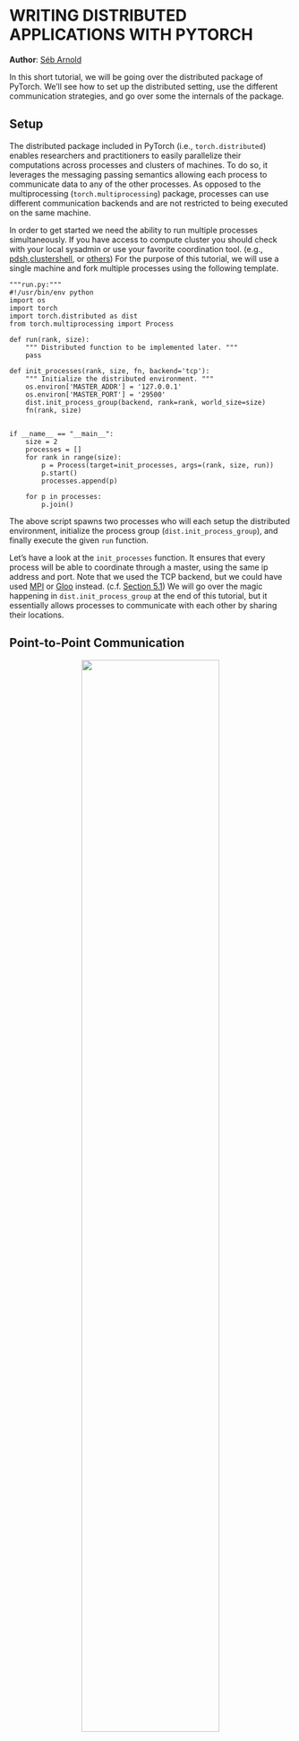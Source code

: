
# WRITING DISTRIBUTED APPLICATIONS WITH PYTORCH

**Author**: [Séb Arnold](https://seba1511.com/)

In this short tutorial, we will be going over the distributed package of PyTorch. We’ll see how to set up the distributed setting, use the different communication strategies, and go over some the internals of the package.

## Setup

The distributed package included in PyTorch (i.e., `torch.distributed`) enables researchers and practitioners to easily parallelize their computations across processes and clusters of machines. To do so, it leverages the messaging passing semantics allowing each process to communicate data to any of the other processes. As opposed to the multiprocessing (`torch.multiprocessing`) package, processes can use different communication backends and are not restricted to being executed on the same machine.

In order to get started we need the ability to run multiple processes simultaneously. If you have access to compute cluster you should check with your local sysadmin or use your favorite coordination tool. (e.g., [pdsh](https://linux.die.net/man/1/pdsh),[clustershell](https://cea-hpc.github.io/clustershell/), or [others](https://slurm.schedmd.com/)) For the purpose of this tutorial, we will use a single machine and fork multiple processes using the following template.

```
"""run.py:"""
#!/usr/bin/env python
import os
import torch
import torch.distributed as dist
from torch.multiprocessing import Process

def run(rank, size):
    """ Distributed function to be implemented later. """
    pass

def init_processes(rank, size, fn, backend='tcp'):
    """ Initialize the distributed environment. """
    os.environ['MASTER_ADDR'] = '127.0.0.1'
    os.environ['MASTER_PORT'] = '29500'
    dist.init_process_group(backend, rank=rank, world_size=size)
    fn(rank, size)


if __name__ == "__main__":
    size = 2
    processes = []
    for rank in range(size):
        p = Process(target=init_processes, args=(rank, size, run))
        p.start()
        processes.append(p)

    for p in processes:
        p.join()
```

The above script spawns two processes who will each setup the distributed environment, initialize the process group (`dist.init_process_group`), and finally execute the given `run` function.

Let’s have a look at the `init_processes` function. It ensures that every process will be able to coordinate through a master, using the same ip address and port. Note that we used the TCP backend, but we could have used [MPI](https://en.wikipedia.org/wiki/Message_Passing_Interface) or [Gloo](https://github.com/facebookincubator/gloo) instead. (c.f. [Section 5.1](https://pytorch.org/tutorials/intermediate/dist_tuto.html#communication-backends)) We will go over the magic happening in `dist.init_process_group` at the end of this tutorial, but it essentially allows processes to communicate with each other by sharing their locations.

## Point-to-Point Communication

<p align="center">
    <img width="70%" height="70%" src="http://images.iterate.site/blog/image/20190629/4Ny2CdRDMfB5.png?imageslim">
</p>

Send and Recv

A transfer of data from one process to another is called a point-to-point communication. These are achieved through the `send` and `recv` functions or their *immediate* counter-parts, `isend` and `irecv`.

```
"""Blocking point-to-point communication."""

def run(rank, size):
    tensor = torch.zeros(1)
    if rank == 0:
        tensor += 1
        # Send the tensor to process 1
        dist.send(tensor=tensor, dst=1)
    else:
        # Receive tensor from process 0
        dist.recv(tensor=tensor, src=0)
    print('Rank ', rank, ' has data ', tensor[0])
```

In the above example, both processes start with a zero tensor, then process 0 increments the tensor and sends it to process 1 so that they both end up with 1.0. Notice that process 1 needs to allocate memory in order to store the data it will receive.

Also notice that `send`/`recv` are **blocking**: both processes stop until the communication is completed. On the other hand immediates are **non-blocking**; the script continues its execution and the methods return a `DistributedRequest` object upon which we can choose to `wait()`.

```
"""Non-blocking point-to-point communication."""

def run(rank, size):
    tensor = torch.zeros(1)
    req = None
    if rank == 0:
        tensor += 1
        # Send the tensor to process 1
        req = dist.isend(tensor=tensor, dst=1)
        print('Rank 0 started sending')
    else:
        # Receive tensor from process 0
        req = dist.irecv(tensor=tensor, src=0)
        print('Rank 1 started receiving')
    req.wait()
    print('Rank ', rank, ' has data ', tensor[0])
```

When using immediates we have to be careful about with our usage of the sent and received tensors. Since we do not know when the data will be communicated to the other process, we should not modify the sent tensor nor access the received tensor before `req.wait()` has completed. In other words,

- writing to `tensor` after `dist.isend()` will result in undefined behaviour.
- reading from `tensor` after `dist.irecv()` will result in undefined behaviour.

However, after `req.wait()` has been executed we are guaranteed that the communication took place, and that the value stored in `tensor[0]` is 1.0.

Point-to-point communication is useful when we want a fine-grained control over the communication of our processes. They can be used to implement fancy algorithms, such as the one used in [Baidu’s DeepSpeech](https://github.com/baidu-research/baidu-allreduce) or[Facebook’s large-scale experiments](https://research.fb.com/publications/imagenet1kin1h/).(c.f. [Section 4.1](https://pytorch.org/tutorials/intermediate/dist_tuto.html#our-own-ring-allreduce))

## Collective Communication

| <p align="center">
    <img width="70%" height="70%" src="http://images.iterate.site/blog/image/20190629/2HVwxom8Pvsj.png?imageslim">
</p>Scatter | <p align="center">
    <img width="70%" height="70%" src="http://images.iterate.site/blog/image/20190629/wnBBmn7n021v.png?imageslim">
</p>Gather |
| ------------------------------------------------------------ | ------------------------------------------------------------ |
| <p align="center">
    <img width="70%" height="70%" src="http://images.iterate.site/blog/image/20190629/gCzDXzvT6RXj.png?imageslim">
</p>Reduce | <p align="center">
    <img width="70%" height="70%" src="http://images.iterate.site/blog/image/20190629/A5E7TsW7I7ew.png?imageslim">
</p>All-Reduce |
| <p align="center">
    <img width="70%" height="70%" src="http://images.iterate.site/blog/image/20190629/5wB1mYbHRU4I.png?imageslim">
</p>Broadcast | <p align="center">
    <img width="70%" height="70%" src="http://images.iterate.site/blog/image/20190629/xG7SgzSHyXcc.png?imageslim">
</p>All-Gather |

As opposed to point-to-point communcation, collectives allow for communication patterns across all processes in a **group**. A group is a subset of all our processes. To create a group, we can pass a list of ranks to `dist.new_group(group)`. By default, collectives are executed on the all processes, also known as the **world**. For example, in order to obtain the sum of all tensors at all processes, we can use the`dist.all_reduce(tensor, op, group)` collective.

```
""" All-Reduce example."""
def run(rank, size):
    """ Simple point-to-point communication. """
    group = dist.new_group([0, 1])
    tensor = torch.ones(1)
    dist.all_reduce(tensor, op=dist.reduce_op.SUM, group=group)
    print('Rank ', rank, ' has data ', tensor[0])
```

Since we want the sum of all tensors in the group, we use `dist.reduce_op.SUM` as the reduce operator. Generally speaking, any commutative mathematical operation can be used as an operator. Out-of-the-box, PyTorch comes with 4 such operators, all working at the element-wise level:

- `dist.reduce_op.SUM`,
- `dist.reduce_op.PRODUCT`,
- `dist.reduce_op.MAX`,
- `dist.reduce_op.MIN`.

In addition to `dist.all_reduce(tensor, op, group)`, there are a total of 6 collectives currently implemented in PyTorch.

- `dist.broadcast(tensor, src, group)`: Copies `tensor` from `src` to all other processes.
- `dist.reduce(tensor, dst, op, group)`: Applies `op` to all `tensor` and stores the result in `dst`.
- `dist.all_reduce(tensor, op, group)`: Same as reduce, but the result is stored in all processes.
- `dist.scatter(tensor, src, scatter_list, group)`: Copies the i^{\text{th}} tensor `scatter_list[i]` to the i^{\text{th}} process.
- `dist.gather(tensor, dst, gather_list, group)`: Copies `tensor` from all processes in `dst`.
- `dist.all_gather(tensor_list, tensor, group)`: Copies `tensor` from all processes to `tensor_list`, on all processes.
- `dist.barrier(group)`: block all processes in group until each one has entered this function.

## Distributed Training

**Note:** You can find the example script of this section in [this GitHub repository](https://github.com/seba-1511/dist_tuto.pth/).

Now that we understand how the distributed module works, let us write something useful with it. Our goal will be to replicate the functionality of [DistributedDataParallel](https://pytorch.org/docs/stable/nn.html#torch.nn.parallel.DistributedDataParallel). Of course, this will be a didactic example and in a real-world situtation you should use the official, well-tested and well-optimized version linked above.

Quite simply we want to implement a distributed version of stochastic gradient descent. Our script will let all processes compute the gradients of their model on their batch of data and then average their gradients. In order to ensure similar convergence results when changing the number of processes, we will first have to partition our dataset. (You could also use [tnt.dataset.SplitDataset](https://github.com/pytorch/tnt/blob/master/torchnet/dataset/splitdataset.py#L4), instead of the snippet below.)

```
""" Dataset partitioning helper """
class Partition(object):

    def __init__(self, data, index):
        self.data = data
        self.index = index

    def __len__(self):
        return len(self.index)

    def __getitem__(self, index):
        data_idx = self.index[index]
        return self.data[data_idx]


class DataPartitioner(object):

    def __init__(self, data, sizes=[0.7, 0.2, 0.1], seed=1234):
        self.data = data
        self.partitions = []
        rng = Random()
        rng.seed(seed)
        data_len = len(data)
        indexes = [x for x in range(0, data_len)]
        rng.shuffle(indexes)

        for frac in sizes:
            part_len = int(frac * data_len)
            self.partitions.append(indexes[0:part_len])
            indexes = indexes[part_len:]

    def use(self, partition):
        return Partition(self.data, self.partitions[partition])
```

With the above snippet, we can now simply partition any dataset using the following few lines:

```
""" Partitioning MNIST """
def partition_dataset():
    dataset = datasets.MNIST('./data', train=True, download=True,
                             transform=transforms.Compose([
                                 transforms.ToTensor(),
                                 transforms.Normalize((0.1307,), (0.3081,))
                             ]))
    size = dist.get_world_size()
    bsz = 128 / float(size)
    partition_sizes = [1.0 / size for _ in range(size)]
    partition = DataPartitioner(dataset, partition_sizes)
    partition = partition.use(dist.get_rank())
    train_set = torch.utils.data.DataLoader(partition,
                                         batch_size=bsz,
                                         shuffle=True)
    return train_set, bsz
```

Assuming we have 2 replicas, then each process will have a `train_set` of 60000 / 2 = 30000 samples. We also divide the batch size by the number of replicas in order to maintain the *overall* batch size of 128.

We can now write our usual forward-backward-optimize training code, and add a function call to average the gradients of our models. (The following is largely inspired from the official [PyTorch MNIST example](https://github.com/pytorch/examples/blob/master/mnist/main.py).)

```
""" Distributed Synchronous SGD Example """
def run(rank, size):
    torch.manual_seed(1234)
    train_set, bsz = partition_dataset()
    model = Net()
    optimizer = optim.SGD(model.parameters(),
                          lr=0.01, momentum=0.5)

    num_batches = ceil(len(train_set.dataset) / float(bsz))
    for epoch in range(10):
        epoch_loss = 0.0
        for data, target in train_set:
            optimizer.zero_grad()
            output = model(data)
            loss = F.nll_loss(output, target)
            epoch_loss += loss.item()
            loss.backward()
            average_gradients(model)
            optimizer.step()
        print('Rank ', dist.get_rank(), ', epoch ',
              epoch, ': ', epoch_loss / num_batches)
```

It remains to implement the `average_gradients(model)` function, which simply takes in a model and averages its gradients across the whole world.

```
""" Gradient averaging. """
def average_gradients(model):
    size = float(dist.get_world_size())
    for param in model.parameters():
        dist.all_reduce(param.grad.data, op=dist.reduce_op.SUM)
        param.grad.data /= size
```

*Et voilà*! We successfully implemented distributed synchronous SGD and could train any model on a large computer cluster.

**Note:** While the last sentence is *technically* true, there are [a lot more tricks](https://seba-1511.github.io/dist_blog) required to implement a production-level implementation of synchronous SGD. Again, use what [has been tested and optimized](https://pytorch.org/docs/stable/nn.html#torch.nn.parallel.DistributedDataParallel).

### Our Own Ring-Allreduce

As an additional challenge, imagine that we wanted to implement DeepSpeech’s efficient ring allreduce. This is fairly easily implemented using point-to-point collectives.

```
""" Implementation of a ring-reduce with addition. """
def allreduce(send, recv):
    rank = dist.get_rank()
    size = dist.get_world_size()
    send_buff = th.zeros(send.size())
    recv_buff = th.zeros(send.size())
    accum = th.zeros(send.size())
    accum[:] = send[:]

    left = ((rank - 1) + size) % size
    right = (rank + 1) % size

    for i in range(size - 1):
        if i % 2 == 0:
            # Send send_buff
            send_req = dist.isend(send_buff, right)
            dist.recv(recv_buff, left)
            accum[:] += recv[:]
        else:
            # Send recv_buff
            send_req = dist.isend(recv_buff, right)
            dist.recv(send_buff, left)
            accum[:] += send[:]
        send_req.wait()
    recv[:] = accum[:]
```

In the above script, the `allreduce(send, recv)` function has a slightly different signature than the ones in PyTorch. It takes a `recv` tensor and will store the sum of all `send` tensors in it. As an exercise left to the reader, there is still one difference between our version and the one in DeepSpeech: their implementation divide the gradient tensor into *chunks*, so as to optimally utilize the communication bandwidth. (Hint:[torch.chunk](https://pytorch.org/docs/stable/torch.html#torch.chunk))

## Advanced Topics

We are now ready to discover some of the more advanced functionalities of `torch.distributed`. Since there is a lot to cover, this section is divided into two subsections:

1. Communication Backends: where we learn how to use MPI and Gloo for GPU-GPU communication.
2. Initialization Methods: where we understand how to best setup the initial coordination phase in `dist.init_process_group()`.

### Communication Backends

One of the most elegant aspects of `torch.distributed` is its ability to abstract and build on top of different backends. As mentioned before, there are currently three backends implemented in PyTorch: TCP, MPI, and Gloo. They each have different specifications and tradeoffs, depending on the desired use-case. A comparative table of supported functions can be found [here](https://pytorch.org/docs/stable/distributed.html#module-torch.distributed). Note that a fourth backend, NCCL, has been added since the creation of this tutorial. See [this section](https://pytorch.org/docs/stable/distributed.html#multi-gpu-collective-functions) of the `torch.distributed` docs for more information about its use and value.

**TCP Backend**

So far we have made extensive usage of the TCP backend. It is quite handy as a development platform, as it is guaranteed to work on most machines and operating systems. It also supports all point-to-point and collective functions on CPU. However, there is no support for GPUs and its communication routines are not as optimized as the MPI one.

**Gloo Backend**

The [Gloo backend](https://github.com/facebookincubator/gloo) provides an optimized implementation of *collective* communication procedures, both for CPUs and GPUs. It particularly shines on GPUs as it can perform communication without transferring data to the CPU’s memory using [GPUDirect](https://developer.nvidia.com/gpudirect). It is also capable of using [NCCL](https://github.com/NVIDIA/nccl) to perform fast intra-node communication and implements its [own algorithms](https://github.com/facebookincubator/gloo/blob/master/docs/algorithms.md) for inter-node routines.

Since version 0.2.0, the Gloo backend is automatically included with the pre-compiled binaries of PyTorch. As you have surely noticed, our distributed SGD example does not work if you put `model` on the GPU. Let’s fix it by first replacing `backend='gloo'` in `init_processes(rank, size, fn, backend='tcp')`. At this point, the script will still run on CPU but uses the Gloo backend behind the scenes. In order to use multiple GPUs, let us also do the following modifications:

1. `init_processes(rank, size, fn, backend='tcp')` \rightarrow `init_processes(rank,size, fn, backend='gloo')`
2. Use `device = torch.device("cuda:{}".format(rank))`
3. `model = Net()` \rightarrow `model = Net().to(device)`
4. Use `data, target = data.to(device), target.to(device)`

With the above modifications, our model is now training on two GPUs and you can monitor their utilization with `watch nvidia-smi`.

**MPI Backend**

The Message Passing Interface (MPI) is a standardized tool from the field of high-performance computing. It allows to do point-to-point and collective communications and was the main inspiration for the API of`torch.distributed`. Several implementations of MPI exist (e.g. [Open-MPI](https://www.open-mpi.org/), [MVAPICH2](http://mvapich.cse.ohio-state.edu/), [Intel MPI](https://software.intel.com/en-us/intel-mpi-library)) each optimized for different purposes. The advantage of using the MPI backend lies in MPI’s wide availability - and high-level of optimization - on large computer clusters. [Some](https://developer.nvidia.com/mvapich) [recent](https://developer.nvidia.com/ibm-spectrum-mpi) [implementations](https://www.open-mpi.org/) are also able to take advantage of CUDA IPC and GPU Direct technologies in order to avoid memory copies through the CPU.

Unfortunately, PyTorch’s binaries can not include an MPI implementation and we’ll have to recompile it by hand. Fortunately, this process is fairly simple given that upon compilation, PyTorch will look *by itself* for an available MPI implementation. The following steps install the MPI backend, by installing PyTorch [from source](https://github.com/pytorch/pytorch#from-source).

1. Create and activate your Anaconda environment, install all the pre-requisites following [the guide](https://github.com/pytorch/pytorch#from-source), but do**not** run `python setup.py install` yet.
2. Choose and install your favorite MPI implementation. Note that enabling CUDA-aware MPI might require some additional steps. In our case, we’ll stick to Open-MPI *without* GPU support: `conda install -cconda-forge openmpi`
3. Now, go to your cloned PyTorch repo and execute `python setup.py install`.

In order to test our newly installed backend, a few modifications are required.

1. Replace the content under `if __name__ == '__main__':` with `init_processes(0, 0, run,backend='mpi')`.
2. Run `mpirun -n 4 python myscript.py`.

The reason for these changes is that MPI needs to create its own environment before spawning the processes. MPI will also spawn its own processes and perform the handshake described in [Initialization Methods](https://pytorch.org/tutorials/intermediate/dist_tuto.html#initialization-methods), making the `rank`and `size` arguments of `init_process_group` superfluous. This is actually quite powerful as you can pass additional arguments to `mpirun` in order to tailor computational resources for each process. (Things like number of cores per process, hand-assigning machines to specific ranks, and [some more](https://www.open-mpi.org/faq/?category=running#mpirun-hostfile)) Doing so, you should obtain the same familiar output as with the other communication backends.

### Initialization Methods

To finish this tutorial, let’s talk about the very first function we called: `dist.init_process_group(backend,init_method)`. In particular, we will go over the different initialization methods which are responsible for the initial coordination step between each process. Those methods allow you to define how this coordination is done. Depending on your hardware setup, one of these methods should be naturally more suitable than the others. In addition to the following sections, you should also have a look at the [official documentation](https://pytorch.org/docs/stable/distributed.html#initialization).

Before diving into the initialization methods, let’s have a quick look at what happens behind `init_process_group` from the C/c++ perspective.

1. First, the arguments are parsed and validated.
2. The backend is resolved via the `name2channel.at()` function. A `Channel` class is returned, and will be used to perform the data transmission.
3. The GIL is dropped, and `THDProcessGroupInit()` is called. This instantiates the channel and adds the address of the master node.
4. The process with rank 0 will execute the `master` procedure, while all other ranks will be `workers`.
5. The master
   1. Creates sockets for all workers.
   2. Waits for all workers to connect.
   3. Sends them information about the location of the other processes.
6. Each worker
   1. Creates a socket to the master.
   2. Sends their own location information.
   3. Receives information about the other workers.
   4. Opens a socket and handshakes with all other workers.
7. The initialization is done, and everyone is connected to everyone.

**Environment Variable**

We have been using the environment variable initialization method throughout this tutorial. By setting the following four environment variables on all machines, all processes will be able to properly connect to the master, obtain information about the other processes, and finally handshake with them.

- `MASTER_PORT`: A free port on the machine that will host the process with rank 0.
- `MASTER_ADDR`: IP address of the machine that will host the process with rank 0.
- `WORLD_SIZE`: The total number of processes, so that the master knows how many workers to wait for.
- `RANK`: Rank of each process, so they will know whether it is the master of a worker.

**Shared File System**

The shared filesystem requires all processes to have access to a shared file system, and will coordinate them through a shared file. This means that each process will open the file, write its information, and wait until everybody did so. After what all required information will be readily available to all processes. In order to avoid race conditions, the file system must support locking through [fcntl](http://man7.org/linux/man-pages/man2/fcntl.2.html). Note that you can specify ranks manually or let the processes figure it out by themselves. Be defining a unique `groupname` per job you can use the same file path for multiple jobs and safely avoid collision.

```
dist.init_process_group(init_method='file:///mnt/nfs/sharedfile', world_size=4,
                        group_name='mygroup')
```

**TCP Init & Multicast**

Initializing via TCP can be achieved in two different ways:

1. By providing the IP address of the process with rank 0 and the world size.
2. By providing *any* valid IP [multicast address](https://en.wikipedia.org/wiki/Multicast_address) and the world size.

In the first case, all workers will be able to connect to the process with rank 0 and follow the procedure described above.

```
dist.init_process_group(init_method='tcp://10.1.1.20:23456', rank=args.rank, world_size=4)
```

In the second case, the multicast address specifies the group of nodes who might potentially be active and the coordination can be handled by allowing each process to have an initial handshake before following the above procedure. In addition TCP multicast initialization also supports a `group_name` argument (as with the shared file method) allowing multiple jobs to be scheduled on the same cluster.

```
dist.init_process_group(init_method='tcp://[ff15:1e18:5d4c:4cf0:d02d:b659:53ba:b0a7]:23456',
                        world_size=4)
```

**Acknowledgements**

I’d like to thank the PyTorch developers for doing such a good job on their implementation, documentation, and tests. When the code was unclear, I could always count on the [docs](https://pytorch.org/docs/stable/distributed.html) or the [tests](https://github.com/pytorch/pytorch/blob/master/test/test_distributed.py) to find an answer. In particular, I’d like to thank Soumith Chintala, Adam Paszke, and Natalia Gimelshein for providing insightful comments and answering questions on early drafts.





# 相关

- [WRITING DISTRIBUTED APPLICATIONS WITH PYTORCH](https://pytorch.org/tutorials/intermediate/dist_tuto.html)
